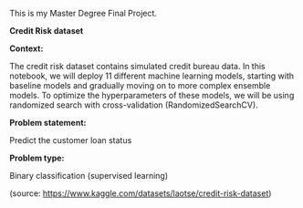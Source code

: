 This is my Master Degree Final Project. 

__Credit Risk dataset__

__Context:__

The credit risk dataset contains simulated credit bureau data. In this notebook, we will deploy 11 different machine learning models, starting with baseline models and gradually moving on to more complex ensemble models. To optimize the hyperparameters of these models, we will be using randomized search with cross-validation (RandomizedSearchCV).

__Problem statement:__

Predict the customer loan status

__Problem type:__

Binary classification (supervised learning)

(source: https://www.kaggle.com/datasets/laotse/credit-risk-dataset)
